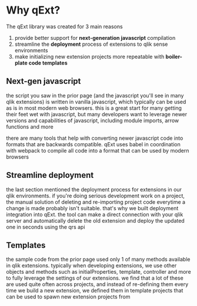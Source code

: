 # Why qExt?

The qExt library was created for 3 main reasons

1. provide better support for **next-generation javascript** compilation
2. streamline the **deployment** process of extensions to qlik sense environments
3. make initializing new extension projects more repeatable with **boiler-plate code templates**

## Next-gen javascript

the script you saw in the prior page (and the javascript you'll see in many qlik extensions) is written in vanilla javascript, which typically can be used as is in most modern web browsers. this is a great start for many getting their feet wet with javascript, but many developers want to leverage newer versions and capabilities of javascript, including module imports, arrow functions and more

there are many tools that help with converting newer javascript code into formats that are backwards compatible. qExt uses babel in coordination with webpack to compile all code into a format that can be used by modern browsers

## Streamline deployment

the last section mentioned the deployment process for extensions in our qlik environments. if you're doing serious development work on a project, the manual solution of deleting and re-importing project code everytime a change is made probably isn't suitable. that's why we built deployment integration into qExt. the tool can make a direct connection with your qlik server and automatically delete the old extension and deploy the updated one in seconds using the qrs api

## Templates

the sample code from the prior page used only 1 of many methods available in qlik extensions. typically when developing extensions, we use other objects and methods such as initialProperties, template, controller and more to fully leverage the settings of our extensions. we find that a lot of these are used quite often across projects, and instead of re-defining them every time we build a new extension, we defined them in template projects that can be used to spawn new extension projects from
